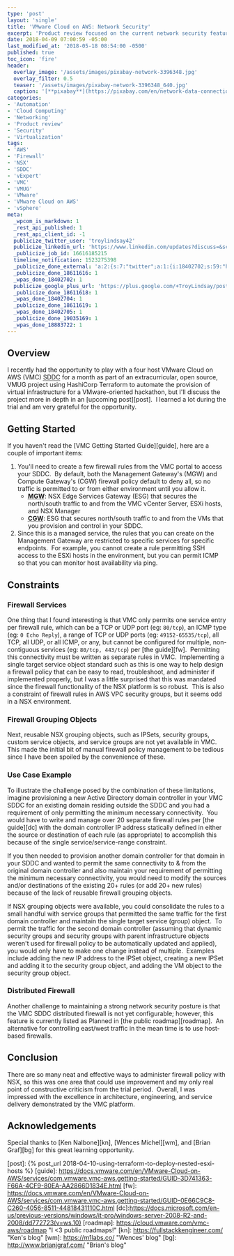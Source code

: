 ```yaml
---
type: 'post'
layout: 'single'
title: 'VMware Cloud on AWS: Network Security'
excerpt: 'Product review focused on the current network security features'
date: 2018-04-09 07:00:59 -05:00
last_modified_at: '2018-05-18 08:54:00 -0500'
published: true
toc_icon: 'fire'
header:
  overlay_image: '/assets/images/pixabay-network-3396348.jpg'
  overlay_filter: 0.5
  teaser: '/assets/images/pixabay-network-3396348_640.jpg'
  caption: '[**pixabay**](https://pixabay.com/en/network-data-connection-technology-3396348/)'
categories:
- 'Automation'
- 'Cloud Computing'
- 'Networking'
- 'Product review'
- 'Security'
- 'Virtualization'
tags:
- 'AWS'
- 'Firewall'
- 'NSX'
- 'SDDC'
- 'vExpert'
- 'VMC'
- 'VMUG'
- 'VMware'
- 'VMware Cloud on AWS'
- 'vSphere'
meta:
  _wpcom_is_markdown: 1
  _rest_api_published: 1
  _rest_api_client_id: -1
  publicize_twitter_user: 'troylindsay42'
  publicize_linkedin_url: 'https://www.linkedin.com/updates?discuss=&scope=19360941&stype=M&topic=6389080115732631552&type=U&a=cd2Q'
  _publicize_job_id: 16616185215
  timeline_notification: 1523275398
  _publicize_done_external: 'a:2:{s:7:"twitter";a:1:{i:18402702;s:59:"https://twitter.com/troylindsay42/status/983314411224956928";}s:8:"facebook";a:1:{i:18883722;s:38:"https://facebook.com/10155585035686314";}}'
  _publicize_done_18611616: 1
  _wpas_done_18402702: 1
  publicize_google_plus_url: 'https://plus.google.com/+TroyLindsay/posts/McFZQvbFecM'
  _publicize_done_18611618: 1
  _wpas_done_18402704: 1
  _publicize_done_18611619: 1
  _wpas_done_18402705: 1
  _publicize_done_19035169: 1
  _wpas_done_18883722: 1
---
```

## Overview

I recently had the opportunity to play with a four host VMware Cloud on AWS (VMC) <abbr title="Software-Defined Datacenter">SDDC</abbr> for a month as part of an extracurricular, open source, VMUG project using HashiCorp Terraform to automate the provision of virtual infrastructure for a VMware-oriented hackathon, but I'll discuss the project more in depth in an [upcoming post][post].  I learned a lot during the trial and am very grateful for the opportunity.

## Getting Started

If you haven't read the [VMC Getting Started Guide][guide], here are a couple of important items:

1. You'll need to create a few firewall rules from the VMC portal to access your SDDC.  By default, both the Management Gateway's (MGW) and Compute Gateway's (CGW) firewall policy default to deny all, so no traffic is permitted to or from either environment until you allow it.
    * <abbr title="Management Gateway">**MGW**</abbr>: NSX Edge Services Gateway (ESG) that secures the north/south traffic to and from the VMC vCenter Server, ESXi hosts, and NSX Manager
    * <abbr title="Customer Gateway">**CGW**</abbr>: ESG that secures north/south traffic to and from the VMs that you provision and control in your SDDC.
1. Since this is a managed service, the rules that you can create on the Management Gateway are restricted to specific services for specific endpoints.  For example, you cannot create a rule permitting SSH access to the ESXi hosts in the environment, but you can permit ICMP so that you can monitor host availability via ping.

## Constraints

### Firewall Services

One thing that I found interesting is that VMC only permits one service entry per firewall rule, which can be a TCP or UDP port (eg: `80/tcp`), an ICMP type (eg: `0 Echo Reply`), a range of TCP or UDP ports (eg: `49152-65535/tcp`), all TCP, all UDP, or all ICMP, or any, but cannot be configured for multiple, non-contiguous services (eg: `80/tcp, 443/tcp`) per [the guide][fw].  Permitting this connectivity must be written as separate rules in VMC.  Implementing a single target service object standard such as this is one way to help design a firewall policy that can be easy to read, troubleshoot, and administer if implemented properly, but I was a little surprised that this was mandated since the firewall functionality of the NSX platform is so robust.  This is also a constraint of firewall rules in AWS VPC security groups, but it seems odd in a NSX environment.

### Firewall Grouping Objects

Next, reusable NSX grouping objects, such as IPSets, security groups, custom service objects, and service groups are not yet available in VMC.  This made the initial bit of manual firewall policy management to be tedious since I have been spoiled by the convenience of these.

### Use Case Example

To illustrate the challenge posed by the combination of these limitations, imagine provisioning a new Active Directory domain controller in your VMC SDDC for an existing domain residing outside the SDDC and you had a requirement of only permitting the minimum necessary connectivity.  You would have to write and manage over 20 separate firewall rules per [the guide][dc] with the domain controller IP address statically defined in either the source or destination of each rule (as appropriate) to accomplish this because of the single service/service-range constraint.

If you then needed to provision another domain controller for that domain in your SDDC and wanted to permit the same connectivity to & from the original domain controller and also maintain your requirement of permitting the minimum necessary connectivity, you would need to modify the sources and/or destinations of the existing 20+ rules (or add 20+ new rules) because of the lack of reusable firewall grouping objects.

If NSX grouping objects were available, you could consolidate the rules to a small handful with service groups that permitted the same traffic for the first domain controller and maintain the single target service (group) object.  To permit the traffic for the second domain controller (assuming that dynamic security groups and security groups with parent infrastructure objects weren't used for firewall policy to be automatically updated and applied), you would only have to make one change instead of multiple.  Examples include adding the new IP address to the IPSet object, creating a new IPSet and adding it to the security group object, and adding the VM object to the security group object.

### Distributed Firewall

Another challenge to maintaining a strong network security posture is that the VMC SDDC distributed firewall is not yet configurable; however, this feature is currently listed as Planned in [the public roadmap][roadmap].  An alternative for controlling east/west traffic in the mean time is to use host-based firewalls.

## Conclusion

There are so many neat and effective ways to administer firewall policy with NSX, so this was one area that could use improvement and my only real point of constructive criticism from the trial period.  Overall, I was impressed with the excellence in architecture, engineering, and service delivery demonstrated by the VMC platform.

## Acknowledgements

Special thanks to [Ken Nalbone][kn], [Wences Michel][wm], and [Brian Graf][bg] for this great learning opportunity.

[post]: {% post_url 2018-04-10-using-terraform-to-deploy-nested-esxi-hosts %}
[guide]: https://docs.vmware.com/en/VMware-Cloud-on-AWS/services/com.vmware.vmc-aws.getting-started/GUID-3D741363-F66A-4CF9-80EA-AA2866D1834E.html
[fw]: https://docs.vmware.com/en/VMware-Cloud-on-AWS/services/com.vmware.vmc-aws.getting-started/GUID-0E66C9C8-C260-4056-8511-44818431110C.html
[dc]:https://docs.microsoft.com/en-us/previous-versions/windows/it-pro/windows-server-2008-R2-and-2008/dd772723(v=ws.10)
[roadmap]: https://cloud.vmware.com/vmc-aws/roadmap "I <3 public roadmaps!"
[kn]: https://fullstackkengineer.com/ "Ken's blog"
[wm]: https://m1labs.co/ "Wences' blog"
[bg]: http://www.brianjgraf.com/ "Brian's blog"
